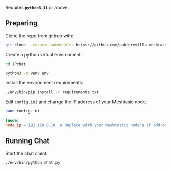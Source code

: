 Requires **`python3.11`** or above.

## Preparing

Clone the repo from github with:
``` bash 
git clone --recurse-submodules https://github.com/pablorevilla-meshtastic/IPchat.git
```
Create a python virtual environment:
``` bash
cd IPchat
```
``` bash
python3 -m venv env
```
Install the environment requirements:
``` bash
./env/bin/pip install -r requirements.txt
```
 Edit `config.ini` and change the IP address of your Meshtasic node.
 ```bash
 nano config.ini
 ``` 
```ini
[node]
node_ip = 192.168.0.10  # Replace with your Meshtastic node's IP address
```

## Running Chat
Start the chat client.
``` bash
./env/bin/python chat.py
```
